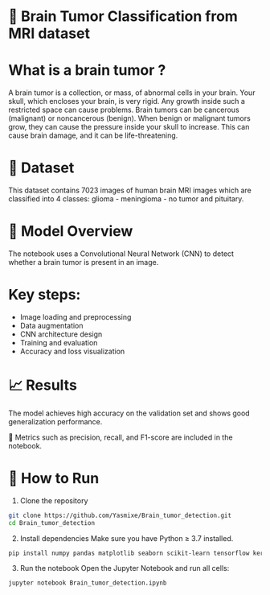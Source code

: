 # 🧠 **Brain Tumor Classification from MRI dataset**

# **What is a brain tumor ?**
A brain tumor is a collection, or mass, of abnormal cells in your brain. Your skull, which encloses your brain, is very rigid. Any growth inside such a restricted space can cause problems. Brain tumors can be cancerous (malignant) or noncancerous (benign). When benign or malignant tumors grow, they can cause the pressure inside your skull to increase. This can cause brain damage, and it can be life-threatening.

# 📂 **Dataset**
This dataset contains 7023 images of human brain MRI images which are classified into 4 classes: glioma - meningioma - no tumor and pituitary.


# 🧠 **Model Overview**
The notebook uses a Convolutional Neural Network (CNN) to detect whether a brain tumor is present in an image.

# **Key steps:**
- Image loading and preprocessing
- Data augmentation
- CNN architecture design
- Training and evaluation
- Accuracy and loss visualization

# 📈 **Results**
The model achieves high accuracy on the validation set and shows good generalization performance.

📌 Metrics such as precision, recall, and F1-score are included in the notebook.


# 🧰 **How to Run**
1. Clone the repository
   
```bash
git clone https://github.com/Yasmixe/Brain_tumor_detection.git
cd Brain_tumor_detection
```
2. Install dependencies
Make sure you have Python ≥ 3.7 installed.

```bash
pip install numpy pandas matplotlib seaborn scikit-learn tensorflow keras
```
3. Run the notebook
Open the Jupyter Notebook and run all cells:
```bash
jupyter notebook Brain_tumor_detection.ipynb
```
